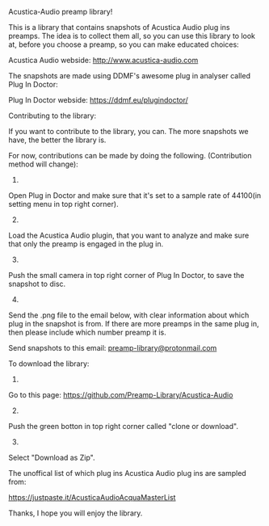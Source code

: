 Acustica-Audio preamp library!

This is a library that contains snapshots of Acustica Audio plug ins preamps. The idea is to collect them all, 
so you can use this library to look at, before you choose a preamp, so you can make educated choices:

Acustica Audio webside:       http://www.acustica-audio.com


The snapshots are made using DDMF's awesome plug in analyser called Plug In Doctor:

Plug In Doctor webside:   https://ddmf.eu/plugindoctor/


Contributing to the library:

If you want to contribute to the library, you can. The more snapshots we have, the better the library is.


For now, contributions can be made by doing the following. (Contribution method will change):

1. 
Open Plug in Doctor and make sure that it's set to a sample rate of 44100(in setting menu in top right corner).

2. 
Load the Acustica Audio plugin, that you want to analyze and make sure that only the preamp is engaged in the plug in.

3. 
Push the small camera in top right corner of Plug In Doctor, to save the snapshot to disc.

4. 
Send the .png file to the email below, with clear information about which plug in the snapshot is from.
If there are more preamps in the same plug in, then please include which number preamp it is.


Send snapshots to this email:   preamp-library@protonmail.com


To download the library:

1. 
Go to this page:  https://github.com/Preamp-Library/Acustica-Audio 

2.
Push the green botton in top right corner called "clone or download".

3. 
Select "Download as Zip".


The unoffical list of which plug ins Acustica Audio plug ins are sampled from:

https://justpaste.it/AcusticaAudioAcquaMasterList


Thanks, I hope you will enjoy the library.


